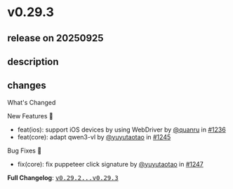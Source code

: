 # v0.29.3

## release on 20250925
## description
## changes
What's Changed

New Features 🎉

* feat(ios): support iOS devices by using WebDriver by <a class="user-mention notranslate" data-hovercard-type="user" data-hovercard-url="/users/quanru/hovercard" data-octo-click="hovercard-link-click" data-octo-dimensions="link_type:self" href="https://github.com/quanru">@quanru</a> in <a class="issue-link js-issue-link" data-error-text="Failed to load title" data-id="3444392936" data-permission-text="Title is private" data-url="https://github.com/web-infra-dev/midscene/issues/1236" data-hovercard-type="pull_request" data-hovercard-url="/web-infra-dev/midscene/pull/1236/hovercard" href="https://github.com/web-infra-dev/midscene/pull/1236">#1236</a>
* feat(core): adapt qwen3-vl by <a class="user-mention notranslate" data-hovercard-type="user" data-hovercard-url="/users/yuyutaotao/hovercard" data-octo-click="hovercard-link-click" data-octo-dimensions="link_type:self" href="https://github.com/yuyutaotao">@yuyutaotao</a> in <a class="issue-link js-issue-link" data-error-text="Failed to load title" data-id="3452419169" data-permission-text="Title is private" data-url="https://github.com/web-infra-dev/midscene/issues/1245" data-hovercard-type="pull_request" data-hovercard-url="/web-infra-dev/midscene/pull/1245/hovercard" href="https://github.com/web-infra-dev/midscene/pull/1245">#1245</a>

Bug Fixes 🐞

* fix(core): fix puppeteer click signature by <a class="user-mention notranslate" data-hovercard-type="user" data-hovercard-url="/users/yuyutaotao/hovercard" data-octo-click="hovercard-link-click" data-octo-dimensions="link_type:self" href="https://github.com/yuyutaotao">@yuyutaotao</a> in <a class="issue-link js-issue-link" data-error-text="Failed to load title" data-id="3452649710" data-permission-text="Title is private" data-url="https://github.com/web-infra-dev/midscene/issues/1247" data-hovercard-type="pull_request" data-hovercard-url="/web-infra-dev/midscene/pull/1247/hovercard" href="https://github.com/web-infra-dev/midscene/pull/1247">#1247</a>

<strong>Full Changelog</strong>: <a class="commit-link" href="https://github.com/web-infra-dev/midscene/compare/v0.29.2...v0.29.3"><tt>v0.29.2...v0.29.3</tt></a>

